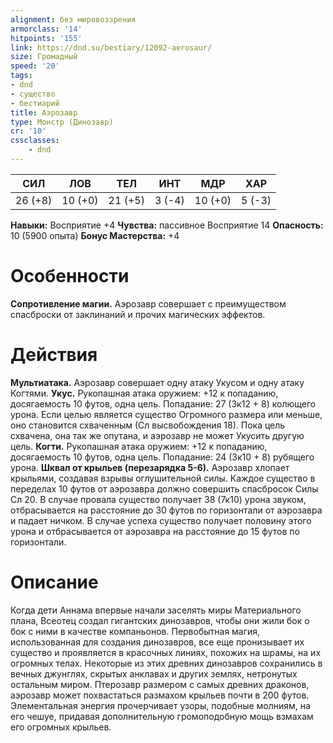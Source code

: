 ```yaml
---
alignment: без мировоззрения
armorclass: '14'
hitpoints: '155'
link: https://dnd.su/bestiary/12092-aerosaur/
size: Громадный
speed: '20'
tags:
- dnd
- существо
- бестиарий
title: Аэрозавр
type: Монстр (Динозавр)
cr: '10'
cssclasses:
    - dnd
---
```



| СИЛ | ЛОВ | ТЕЛ | ИНТ | МДР | ХАР |
|---|---|---|---|---|---|
| 26 (+8) | 10 (+0) | 21 (+5) | 3 (-4) | 10 (+0) | 5 (-3) |
**Навыки:** Восприятие +4
**Чувства:** пассивное Восприятие 14
**Опасность:** 10 (5900 опыта)
**Бонус Мастерства:** +4


# Особенности
**Сопротивление магии.** Аэрозавр совершает с преимуществом спасброски от заклинаний и прочих магических эффектов.


# Действия
**Мультиатака.** Аэрозавр совершает одну атаку Укусом и одну атаку Когтями.
**Укус.** Рукопашная атака оружием: +12 к попаданию, досягаемость 10 футов, одна цель. Попадание: 27 (3к12 + 8) колющего урона. Если целью является существо Огромного размера или меньше, оно становится схваченным (Сл высвобождения 18). Пока цель схвачена, она так же опутана, и аэрозавр не может Укусить другую цель.
**Когти.** Рукопашная атака оружием: +12 к попаданию, досягаемость 10 футов, одна цель. Попадание: 24 (3к10 + 8) рубящего урона.
**Шквал от крыльев (перезарядка 5-6).** Аэрозавр хлопает крыльями, создавая взрывы оглушительной силы. Каждое существо в переделах 10 футов от аэрозавра должно совершить спасбросок Силы Сл 20. В случае провала существо получает 38 (7к10) урона звуком, отбрасывается на расстояние до 30 футов по горизонтали от аэрозавра и падает ничком. В случае успеха существо получает половину этого урона и отбрасывается от аэрозавра на расстояние до 15 футов по горизонтали.


# Описание
Когда дети Аннама впервые начали заселять миры Материального плана, Всеотец создал гигантских динозавров, чтобы они жили бок о бок с ними в качестве компаньонов. Первобытная магия, использованная для создания динозавров, все еще пронизывает их существо и проявляется в красочных линиях, похожих на шрамы, на их огромных телах. Некоторые из этих древних динозавров сохранились в вечных джунглях, скрытых анклавах и других землях, нетронутых остальным миром.  Птерозавр размером с самых древних драконов, аэрозавр может похвастаться размахом крыльев почти в 200 футов. Элементальная энергия прочерчивает узоры, подобные молниям, на его чешуе, придавая дополнительную громоподобную мощь взмахам его огромных крыльев.